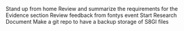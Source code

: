 Stand up from home
Review and summarize the requirements for the Evidence section
Review feedback from fontys event
Start Research Document
Make a git repo to have a backup storage of S8GI files 